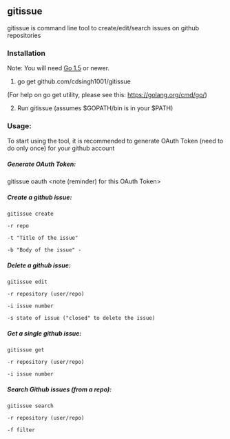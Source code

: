 ## gitissue
gitissue is command line tool to create/edit/search issues on github repositories

### Installation

Note: You will need [Go 1.5](https://golang.org/dl/) or newer.

1. go get github.com/cdsingh1001/gitissue
  
  (For help on go get utility, please see this: https://golang.org/cmd/go/)

2. Run gitissue (assumes $GOPATH/bin is in your $PATH)


### Usage:
To start using the tool, it is recommended to generate OAuth Token (need to do only once) for your github account

##### Generate OAuth Token:
gitissue oauth <note (reminder) for this OAuth Token>

##### Create a github issue:
    gitissue create

    -r repo

    -t "Title of the issue"

    -b "Body of the issue" -

##### Delete a github issue:
    gitissue edit

    -r repository (user/repo)

    -i issue number

    -s state of issue ("closed" to delete the issue)

##### Get a single github issue:
    gitissue get

    -r repository (user/repo)

    -i issue number

##### Search Github issues (from a repo):
    gitissue search

    -r repository (user/repo)

    -f filter
